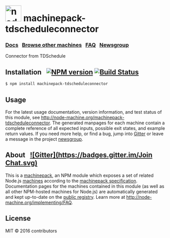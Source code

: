 
<h1>
  <a href="http://node-machine.org" title="Node-Machine public registry"><img alt="node-machine logo" title="Node-Machine Project" src="http://node-machine.org/images/machine-anthropomorph-for-white-bg.png" width="50" /></a>
  machinepack-tdscheduleconnector
</h1>

### [Docs](http://node-machine.org/machinepack-tdscheduleconnector) &nbsp; [Browse other machines](http://node-machine.org/machinepacks) &nbsp;  [FAQ](http://node-machine.org/implementing/FAQ)  &nbsp;  [Newsgroup](https://groups.google.com/forum/?hl=en#!forum/node-machine)

Connector from TDSchedule


## Installation &nbsp; [![NPM version](https://badge.fury.io/js/machinepack-tdscheduleconnector.svg)](http://badge.fury.io/js/machinepack-tdscheduleconnector) [![Build Status](https://travis-ci.org/mikermcneil/machinepack-tdscheduleconnector.png?branch=master)](https://travis-ci.org/mikermcneil/machinepack-tdscheduleconnector)

```sh
$ npm install machinepack-tdscheduleconnector
```

## Usage

For the latest usage documentation, version information, and test status of this module, see <a href="http://node-machine.org/machinepack-tdscheduleconnector" title="Connector from TDSchedule (for node.js)">http://node-machine.org/machinepack-tdscheduleconnector</a>.  The generated manpages for each machine contain a complete reference of all expected inputs, possible exit states, and example return values.  If you need more help, or find a bug, jump into [Gitter](https://gitter.im/node-machine/general) or leave a message in the project [newsgroup](https://groups.google.com/forum/?hl=en#!forum/node-machine).

## About  &nbsp; [![Gitter](https://badges.gitter.im/Join Chat.svg)](https://gitter.im/node-machine/general?utm_source=badge&utm_medium=badge&utm_campaign=pr-badge&utm_content=badge)

This is a [machinepack](http://node-machine.org/machinepacks), an NPM module which exposes a set of related Node.js [machines](http://node-machine.org/spec/machine) according to the [machinepack specification](http://node-machine.org/spec/machinepack).
Documentation pages for the machines contained in this module (as well as all other NPM-hosted machines for Node.js) are automatically generated and kept up-to-date on the <a href="http://node-machine.org" title="Public machine registry for Node.js">public registry</a>.
Learn more at <a href="http://node-machine.org/implementing/FAQ" title="Machine Project FAQ (for implementors)">http://node-machine.org/implementing/FAQ</a>.

## License

MIT &copy; 2016 contributors

